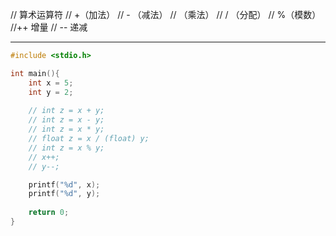 // 算术运算符
// +（加法）
// - （减法）
// （乘法）
//  / （分配）
// %（模数）
//++ 增量
// -- 递减

---

```c
#include <stdio.h>

int main(){
    int x = 5;
    int y = 2;
    
    // int z = x + y;
    // int z = x - y;
    // int z = x * y;
    // float z = x / (float) y;
    // int z = x % y;
    // x++;
    // y--;

    printf("%d", x);
    printf("%d", y);
    
    return 0;
}
```